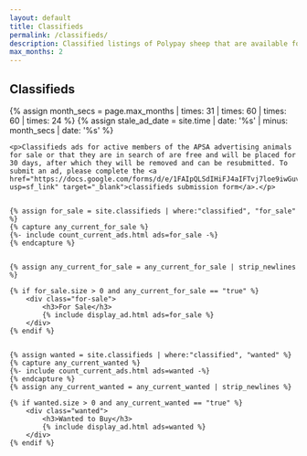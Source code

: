 ```yaml
---
layout: default
title: Classifieds
permalink: /classifieds/
description: Classified listings of Polypay sheep that are available for sale and for producers looking to buy Polypay sheep
max_months: 2
---
```


<div class="classifieds">
	<h2>Classifieds</h2>

{% assign month_secs = page.max_months | times: 31 | times: 60 | times: 60 | times: 24 %}
{% assign stale_ad_date = site.time | date: '%s' | minus: month_secs | date: '%s' %}

	<p>Classifieds ads for active members of the APSA advertising animals for sale or that they are in search of are free and will be placed for 30 days, after which they will be removed and can be resubmitted. To submit an ad, please complete the <a href="https://docs.google.com/forms/d/e/1FAIpQLSdIHiFJ4aIFTvj7loe9iwGuvALP3WLMOd27l9601dxztt6sVw/viewform?usp=sf_link" target="_blank">classifieds submission form</a>.</p>


	{% assign for_sale = site.classifieds | where:"classified", "for_sale" %}
	{% capture any_current_for_sale %}
	{%- include count_current_ads.html ads=for_sale -%}
	{% endcapture %}


	{% assign any_current_for_sale = any_current_for_sale | strip_newlines %}

	{% if for_sale.size > 0 and any_current_for_sale == "true" %}
		<div class="for-sale">
			<h3>For Sale</h3>
			{% include display_ad.html ads=for_sale %}
		</div>
	{% endif %}


	{% assign wanted = site.classifieds | where:"classified", "wanted" %}
	{% capture any_current_wanted %}
	{%- include count_current_ads.html ads=wanted -%}
	{% endcapture %}
	{% assign any_current_wanted = any_current_wanted | strip_newlines %}

	{% if wanted.size > 0 and any_current_wanted == "true" %}
		<div class="wanted">
			<h3>Wanted to Buy</h3>
			{% include display_ad.html ads=wanted %}
		</div>
	{% endif %}
</div>
